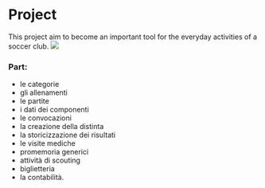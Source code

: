 # Project

This project aim to become an important tool for the everyday activities of  a soccer club.
![](/img/Immagine.png)

### Part:
* le categorie
* gli allenamenti
* le partite
* i dati dei componenti
* le convocazioni
* la creazione della distinta
* la storicizzazione dei risultati
* le visite mediche
* promemoria generici
* attività di scouting 
* biglietteria 
* la contabilità. 
